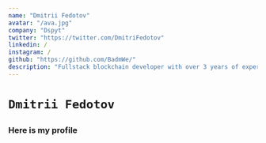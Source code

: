 ```yaml
---
name: "Dmitrii Fedotov"
avatar: "/ava.jpg"
company: "Dspyt"
twitter: "https://twitter.com/DmitriFedotov"
linkedin: /
instagram: /
github: "https://github.com/BadmWe/"
description: "Fullstack blockchain developer with over 3 years of experience in Rust, Solidity, Python, JavaScript, React and NextJs."
---
```


<h1 className="mt-2 text-3xl font-bold tracking-tight text-center text-gray-900 sm:text-4xl">

    Dmitrii Fedotov

</h1>
<h3 className="mt-6 max-w-xl text-base leading-7 text-gray-700 lg:max-w-none">
    Here is my profile
</h3>
